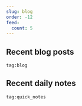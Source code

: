 ```yaml
---
slug: blog
order: -12
feed:
  count: 5
---
```


## Recent blog posts

```query {.timeline}
tag:blog
```

## Recent daily notes

```query {.timeline}
tag:quick_notes
```
